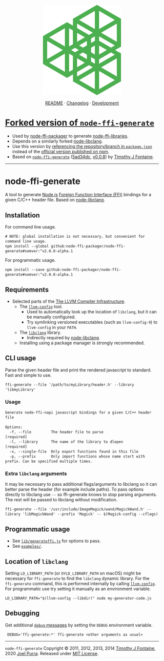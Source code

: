 <p align="center">
  <a href="https://github.com/node-ffi-packager"><img src="https://raw.githubusercontent.com/node-ffi-packager/resources/master/logotype/node-ffi-packager.svg?sanitize=true" alt="node-ffi-packager logotype, impossible cubes in green" width="256" border="0" /></a>
</p>

<p align="center">
  <a href="https://github.com/node-ffi-packager/node-ffi-generate">README</a> &middot; <a href="./CHANGELOG.md">Changelog</a> &middot; <a href="./DEVELOP.md">Development</a>
</p>

# [Forked version of `node-ffi-generate`](https://github.com/node-ffi-packager/node-ffi-generate)

- Used by [node-ffi-packager](https://github.com/node-ffi-packager) to generate [node-ffi-libraries](https://github.com/node-ffi-libraries).
- Depends on a similarly forked [node-libclang](https://github.com/node-ffi-packager/node-libclang).
- Use this version by [referencing the repository/branch in `package.json`](https://docs.npmjs.com/configuring-npm/package-json.html#github-urls) instead of the [official version published on npm](https://www.npmjs.com/package/ffi-generate).
- Based on [`node-ffi-generate`](https://github.com/tjfontaine/node-ffi-generate) ([5ad34dc](https://github.com/tjfontaine/node-ffi-generate/commit/5ad34dc69befbd59601c507c90571b1662e0e66d), [v0.0.8](https://github.com/tjfontaine/node-ffi-generate/releases/tag/v0.0.8)) by [Timothy J Fontaine](https://github.com/tjfontaine).

---

# node-ffi-generate

A tool to generate [Node.js](https://nodejs.org/en/) [Foreign Function Interface (FFI)](https://en.wikipedia.org/wiki/Foreign_function_interface) bindings for a given C/C++ header file. Based on [node-libclang](https://github.com/node-ffi-packager/node-libclang).

## Installation

For command line usage.

```shell
# NOTE: global installation is not necessary, but convenient for command line usage.
npm install --global github:node-ffi-packager/node-ffi-generate#semver:^v2.0.0-alpha.1
```

For programmatic usage.

```shell
npm install --save github:node-ffi-packager/node-ffi-generate#semver:^v2.0.0-alpha.1
```

## Requirements

- Selected parts of the [The LLVM Compiler Infrastructure](https://llvm.org/).
  - The [`llvm-config`](https://llvm.org/) tool.
    - Used to automatically look up the location of `libclang`, but it can be manually configured.
    - Try symlinking versioned executables (such as `llvm-config-9`) to `llvm-config` in your `PATH`.
  - The [`libclang`](https://clang.llvm.org/) library.
    - Indirectly required by [node-libclang](https://github.com/node-ffi-packager/node-libclang).
  - Installing using a package manager is strongly recommended.

## CLI usage

Parse the given header file and print the rendered javascript to standard. Fast and simple to use.

```shell
ffi-generate --file '/path/to/myLibrary/header.h' --library 'libmyLibrary'
```

### Usage

```text
Generate node-ffi-napi javascript bindings for a given C/C++ header file

Options:
  -f, --file         The header file to parse                                                              [required]
  -l, --library      The name of the library to dlopen                                                     [required]
  -x, --single-file  Only export functions found in this file
  -p, --prefix       Only import functions whose name start with prefix. Can be specified multiple times.
```

### Extra `libclang` arguments

It may be necessary to pass additional flags/arguments to libclang so it can better parse the header (for example include paths). To pass options directly to libclang use `--` so ffi-generate knows to stop parsing arguments. The rest will be passed to libclang without modification.

```shell
ffi-generate --file '/usr/include/ImageMagick/wand/MagickWand.h' --library 'libMagickWand' --prefix 'Magick' -- $(Magick-config --cflags)
```

## Programmatic usage

- See [`lib/generateffi.js`](./lib/generateffi.js) for options to pass.
- See [`examples/`](./examples/).

## Location of `libclang`

Setting `LD_LIBRARY_PATH` (or `DYLD_LIBRARY_PATH` on macOS) might be necessary for `ffi-generate` to find the `libclang` dynamic library. For the `ffi-generate` command, this is performed internally by calling [`llvm-config`](https://llvm.org/docs/CommandGuide/llvm-config.html). For programmatic use try setting it manually as an environment variable.

```shell
LD_LIBRARY_PATH="$(llvm-config --libdir)" node my-generator-code.js
```

## Debugging

Get additional [`debug` messages](https://github.com/visionmedia/debug) by setting the `DEBUG` environment variable.

```shell
 DEBUG='ffi-generate:*' ffi-generate <other arguments as usual>
```

---

`node-ffi-generate` Copyright &copy; 2011, 2012, 2013, 2014 [Timothy J Fontaine](https://github.com/tjfontaine), 2020 [Joel Purra](https://joelpurra.com/). Released under [MIT License](https://opensource.org/licenses/MIT).
